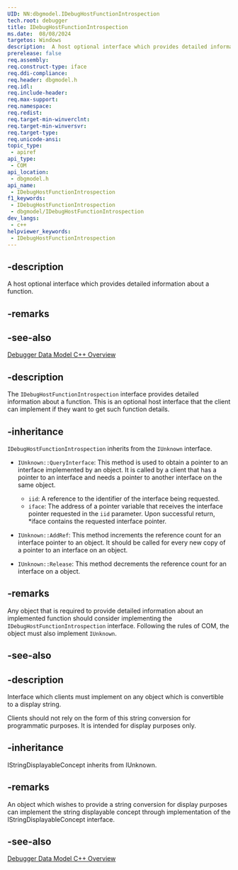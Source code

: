 ```yaml
---
UID: NN:dbgmodel.IDebugHostFunctionIntrospection
tech.root: debugger
title: IDebugHostFunctionIntrospection
ms.date:  08/08/2024
targetos: Windows
description:  A host optional interface which provides detailed information about a function.
prerelease: false
req.assembly: 
req.construct-type: iface
req.ddi-compliance: 
req.header: dbgmodel.h
req.idl: 
req.include-header: 
req.max-support: 
req.namespace: 
req.redist: 
req.target-min-winverclnt: 
req.target-min-winversvr: 
req.target-type: 
req.unicode-ansi: 
topic_type:
 - apiref
api_type:
 - COM
api_location:
 - dbgmodel.h
api_name:
 - IDebugHostFunctionIntrospection
f1_keywords:
 - IDebugHostFunctionIntrospection
 - dbgmodel/IDebugHostFunctionIntrospection
dev_langs:
 - c++
helpviewer_keywords:
 - IDebugHostFunctionIntrospection
---
```


## -description

A host optional interface which provides detailed information about a function.

## -remarks

## -see-also

[Debugger Data Model C++ Overview](/windows-hardware/drivers/debugger/data-model-cpp-overview)


## -description  
   
The `IDebugHostFunctionIntrospection` interface provides detailed information about a function. This is an optional host interface that the client can implement if they want to get such function details.  
   
## -inheritance  
   
`IDebugHostFunctionIntrospection` inherits from the `IUnknown` interface.  
   
- `IUnknown::QueryInterface`: This method is used to obtain a pointer to an interface implemented by an object. It is called by a client that has a pointer to an interface and needs a pointer to another interface on the same object.  
    - `iid`: A reference to the identifier of the interface being requested.  
    - `iface`: The address of a pointer variable that receives the interface pointer requested in the `iid` parameter. Upon successful return, *iface contains the requested interface pointer.  
   
- `IUnknown::AddRef`: This method increments the reference count for an interface pointer to an object. It should be called for every new copy of a pointer to an interface on an object.  
    
- `IUnknown::Release`: This method decrements the reference count for an interface on a object.   
  
## -remarks  
Any object that is required to provide detailed information about an implemented function should consider implementing the `IDebugHostFunctionIntrospection` interface. Following the rules of COM, the object must also implement `IUnknown`.  
   
## -see-also  


## -description

Interface which clients must implement on any object which is convertible to a display string.

Clients should not rely on the form of this string conversion for programmatic purposes.  It is intended for display purposes only.

## -inheritance

IStringDisplayableConcept inherits from IUnknown.

## -remarks

An object which wishes to provide a string conversion for display purposes can implement the string displayable concept through implementation of the IStringDisplayableConcept interface.

## -see-also

[Debugger Data Model C++ Overview](/windows-hardware/drivers/debugger/data-model-cpp-overview)

